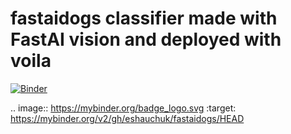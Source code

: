 # fastaidogs classifier made with FastAI vision and deployed with voila

[![Binder](https://mybinder.org/badge_logo.svg)](https://mybinder.org/v2/gh/eshauchuk/fastaidogs/HEAD)

.. image:: https://mybinder.org/badge_logo.svg
 :target: https://mybinder.org/v2/gh/eshauchuk/fastaidogs/HEAD
